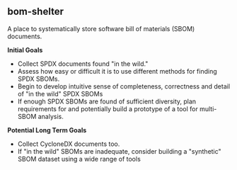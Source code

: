 ## bom-shelter

A place to systematically store software bill of materials (SBOM) documents.

**Initial Goals**

- Collect SPDX documents found "in the wild."
- Assess how easy or difficult it is to use different methods for finding SPDX SBOMs.
- Begin to develop intuitive sense of completeness, correctness and detail of "in the wild" SPDX SBOMs
- If enough SPDX SBOMs are found of sufficient diversity, plan requirements for and potentially build a prototype of a tool for multi-SBOM analysis.

**Potential Long Term Goals**

- Collect CycloneDX documents too.
- If "in the wild" SBOMs are inadequate, consider building a "synthetic" SBOM dataset using a wide range of tools